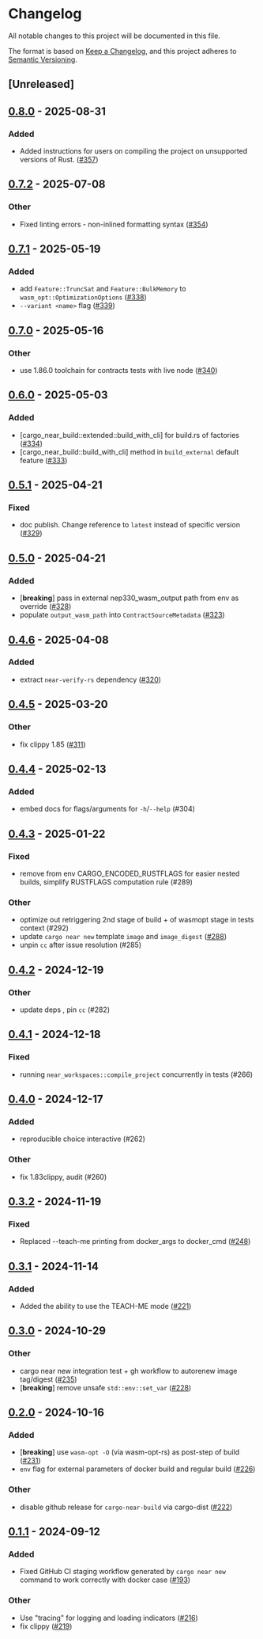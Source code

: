 # Changelog

All notable changes to this project will be documented in this file.

The format is based on [Keep a Changelog](https://keepachangelog.com/en/1.0.0/),
and this project adheres to [Semantic Versioning](https://semver.org/spec/v2.0.0.html).

## [Unreleased]

## [0.8.0](https://github.com/near/cargo-near/compare/cargo-near-build-v0.7.2...cargo-near-build-v0.8.0) - 2025-08-31

### Added

- Added instructions for users on compiling the project on unsupported versions of Rust. ([#357](https://github.com/near/cargo-near/pull/357))

## [0.7.2](https://github.com/near/cargo-near/compare/cargo-near-build-v0.7.1...cargo-near-build-v0.7.2) - 2025-07-08

### Other

- Fixed linting errors - non-inlined formatting syntax ([#354](https://github.com/near/cargo-near/pull/354))

## [0.7.1](https://github.com/near/cargo-near/compare/cargo-near-build-v0.7.0...cargo-near-build-v0.7.1) - 2025-05-19

### Added

- add `Feature::TruncSat` and `Feature::BulkMemory` to `wasm_opt::OptimizationOptions` ([#338](https://github.com/near/cargo-near/pull/338))
- `--variant <name>` flag ([#339](https://github.com/near/cargo-near/pull/339))

## [0.7.0](https://github.com/near/cargo-near/compare/cargo-near-build-v0.6.0...cargo-near-build-v0.7.0) - 2025-05-16

### Other

- use 1.86.0 toolchain for contracts tests with live node ([#340](https://github.com/near/cargo-near/pull/340))

## [0.6.0](https://github.com/near/cargo-near/compare/cargo-near-build-v0.5.1...cargo-near-build-v0.6.0) - 2025-05-03

### Added

- [cargo_near_build::extended::build_with_cli] for build.rs of factories ([#334](https://github.com/near/cargo-near/pull/334))
- [cargo_near_build::build_with_cli] method in `build_external` default feature ([#333](https://github.com/near/cargo-near/pull/333))

## [0.5.1](https://github.com/near/cargo-near/compare/cargo-near-build-v0.5.0...cargo-near-build-v0.5.1) - 2025-04-21

### Fixed

- doc publish. Change reference to `latest` instead of specific version ([#329](https://github.com/near/cargo-near/pull/329))

## [0.5.0](https://github.com/near/cargo-near/compare/cargo-near-build-v0.4.6...cargo-near-build-v0.5.0) - 2025-04-21

### Added

- [**breaking**] pass in external nep330_wasm_output path from env as override ([#328](https://github.com/near/cargo-near/pull/328))
- populate `output_wasm_path` into `ContractSourceMetadata` ([#323](https://github.com/near/cargo-near/pull/323))

## [0.4.6](https://github.com/near/cargo-near/compare/cargo-near-build-v0.4.5...cargo-near-build-v0.4.6) - 2025-04-08

### Added

- extract `near-verify-rs` dependency ([#320](https://github.com/near/cargo-near/pull/320))

## [0.4.5](https://github.com/near/cargo-near/compare/cargo-near-build-v0.4.4...cargo-near-build-v0.4.5) - 2025-03-20

### Other

- fix clippy 1.85 ([#311](https://github.com/near/cargo-near/pull/311))

## [0.4.4](https://github.com/near/cargo-near/compare/cargo-near-build-v0.4.3...cargo-near-build-v0.4.4) - 2025-02-13

### Added

- embed docs for flags/arguments for `-h`/`--help` (#304)

## [0.4.3](https://github.com/near/cargo-near/compare/cargo-near-build-v0.4.2...cargo-near-build-v0.4.3) - 2025-01-22

### Fixed

- remove from env CARGO_ENCODED_RUSTFLAGS for easier nested builds, simplify RUSTFLAGS computation rule (#289)

### Other

- optimize out retriggering 2nd stage of build + of wasmopt stage in tests context (#292)
- update `cargo near new` template `image` and `image_digest` ([#288](https://github.com/near/cargo-near/pull/288))
- unpin `cc` after issue resolution (#285)

## [0.4.2](https://github.com/near/cargo-near/compare/cargo-near-build-v0.4.1...cargo-near-build-v0.4.2) - 2024-12-19

### Other

- update deps , pin `cc` (#282)

## [0.4.1](https://github.com/near/cargo-near/compare/cargo-near-build-v0.4.0...cargo-near-build-v0.4.1) - 2024-12-18

### Fixed

- running `near_workspaces::compile_project` concurrently in tests (#266)

## [0.4.0](https://github.com/near/cargo-near/compare/cargo-near-build-v0.3.2...cargo-near-build-v0.4.0) - 2024-12-17

### Added

- reproducible choice interactive (#262)

### Other

- fix 1.83clippy, audit (#260)

## [0.3.2](https://github.com/near/cargo-near/compare/cargo-near-build-v0.3.1...cargo-near-build-v0.3.2) - 2024-11-19

### Fixed

- Replaced --teach-me printing from docker_args to docker_cmd ([#248](https://github.com/near/cargo-near/pull/248))

## [0.3.1](https://github.com/near/cargo-near/compare/cargo-near-build-v0.3.0...cargo-near-build-v0.3.1) - 2024-11-14

### Added

- Added the ability to use the TEACH-ME mode ([#221](https://github.com/near/cargo-near/pull/221))

## [0.3.0](https://github.com/near/cargo-near/compare/cargo-near-build-v0.2.0...cargo-near-build-v0.3.0) - 2024-10-29

### Other

- cargo near new integration test + gh workflow to autorenew image tag/digest ([#235](https://github.com/near/cargo-near/pull/235))
- [**breaking**] remove unsafe `std::env::set_var` ([#228](https://github.com/near/cargo-near/pull/228))

## [0.2.0](https://github.com/near/cargo-near/compare/cargo-near-build-v0.1.1...cargo-near-build-v0.2.0) - 2024-10-16

### Added

- [**breaking**] use `wasm-opt -O` (via wasm-opt-rs) as post-step of build ([#231](https://github.com/near/cargo-near/pull/231))
- `env` flag for external parameters of docker build and regular build ([#226](https://github.com/near/cargo-near/pull/226))

### Other

- disable github release for `cargo-near-build` via cargo-dist ([#222](https://github.com/near/cargo-near/pull/222))

## [0.1.1](https://github.com/near/cargo-near/compare/cargo-near-build-v0.1.0...cargo-near-build-v0.1.1) - 2024-09-12

### Added

- Fixed GitHub CI staging workflow generated by `cargo near new` command to work correctly with docker case ([#193](https://github.com/near/cargo-near/pull/193))

### Other

- Use "tracing" for logging and loading indicators ([#216](https://github.com/near/cargo-near/pull/216))
- fix clippy ([#219](https://github.com/near/cargo-near/pull/219))

